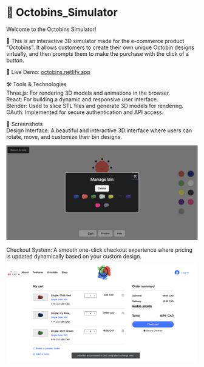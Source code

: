 # 🧩 Octobins_Simulator

Welcome to the Octobins Simulator!    

🎉 This is an interactive 3D simulator made for the e-commerce product "Octobins". It allows customers to create their own unique Octobin designs virtually, and then prompts them to make the purchase with the click of a button.  

🔗 Live Demo: [octobins.netlify.app](https://octobins.netlify.app) 

🛠️ Tools & Technologies  
Three.js: For rendering 3D models and animations in the browser.  
React: For building a dynamic and responsive user interface.  
Blender: Used to slice STL files and generate 3D models for rendering.  
OAuth: Implemented for secure authentication and API access.  

📸 Screenshots  
Design Interface: A beautiful and interactive 3D interface where users can rotate, move, and customize their bin designs.  

![Simulator](imgs_for_readme/simulator.png)  

Checkout System: A smooth one-click checkout experience where pricing is updated dynamically based on your custom design.  

![Checkout](imgs_for_readme/checkout.png)  
